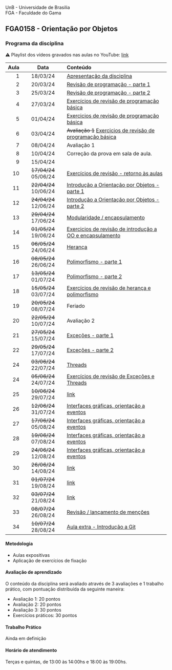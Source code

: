 UnB - Universidade de Brasilia  
FGA - Faculdade do Gama  
## FGA0158 - Orientação por Objetos


### Programa da disciplina

:warning: Playlist dos vídeos gravados nas aulas no YouTube: [link](https://youtube.com/playlist?list=PLrzhWxX1YYM9znXBp_YhiyiXIdXadLeka)

**Aula**  | **Data** | **Conteúdo**
---------:|:---------------------:|:----------
1         |   18/03/24            | [Apresentação da disciplina](aula1/)
2         |   20/03/24            | [Revisão de programação - parte 1](aula2/)
3         |   25/03/24            | [Revisão de programação - parte 2](aula3/)
4         |   27/03/24            | [Exercícios de revisão de programação básica](aula4/)
5         |   01/04/24            | [Exercicios de revisão de programação básica](aula4/)
6         |   03/04/24            | ~~Avaliação 1~~ [Exercicios de revisão de programação básica](aula4/)
7         |   08/04/24            | Avaliação 1 
8         |   10/04/24            | Correção da prova em sala de aula.
9         |   15/04/24            | 
10        | ~~17/04/24~~ 05/06/24 | [Exercícios de revisão - retorno às aulas](exercicios/listaRevisao)
11        | ~~22/04/24~~ 10/06/24 | [Introdução a Orientação por Objetos - parte 1](aula6/) 
12        | ~~24/04/24~~ 12/06/24 | [Introdução a Orientação por Objetos - parte 2](aula7/)
13        | ~~29/04/24~~ 17/06/24 | [Modularidade / encapsulamento](aula8/)
14        | ~~01/05/24~~ 19/06/24 | [Exercicios de revisão de introdução a OO e encapsulamento](aula9/)
15        | ~~06/05/24~~ 24/06/24 | [Herança](aula10/)
16        | ~~08/05/24~~ 26/06/24 | [Polimorfismo - parte 1](aula11/)
17        | ~~13/05/24~~ 01/07/24 | [Polimorfismo - parte 2](aula12/)
18        | ~~15/05/24~~ 03/07/24 | [Exercícios de revisão de herança e polimorfismo](aula13/)
19        | ~~20/05/24~~ 08/07/24 | Feriado  
20        | ~~22/05/24~~ 10/07/24 | Avaliação 2
21        | ~~27/05/24~~ 15/07/24 | [Exceções - parte 1](aula15/)                  
22        | ~~29/05/24~~ 17/07/24 | [Exceções - parte 2](aula16/)
24        | ~~03/06/24~~ 22/07/24 | [Threads](aula17/)
24        | ~~05/06/24~~ 24/07/24 | [Exercícios de revisão de Exceções e Threads](aula18/)  
25        | ~~10/06/24~~ 29/07/24 | [link](aula19/)                                                     
26        | ~~12/06/24~~ 31/07/24 | [Interfaces gráficas, orientação a eventos](aula24/)
27        | ~~17/06/24~~ 05/08/24 | [Interfaces gráficas, orientação a eventos](aula25/)
28        | ~~19/06/24~~ 07/08/24 | [Interfaces gráficas, orientação a eventos](aula26/)
29        | ~~24/06/24~~ 12/08/24 | [Interfaces gráficas, orientação a eventos](aula27/)
30        | ~~26/06/24~~ 14/08/24 | [link](aula28/)
31        | ~~01/07/24~~ 19/08/24 | [link](aula29/)
32        | ~~03/07/24~~ 21/08/24 | [link](aula30/)
33        | ~~08/07/24~~ 26/08/24 | [Revisão / lançamento de menções](aula32/)
34        | ~~10/07/24~~ 28/08/24 | [Aula extra - Introdução a Git ](aula33/)
                       
#### Metodologia

* Aulas expositivas
* Aplicação de exercícios de fixação

#### Avaliação de aprendizado 

O conteúdo da disciplina será avaliado através de 3 avaliações e 1 trabalho
prático, com pontuação distribuída da seguinte maneira: 

* Avaliação 1: 20 pontos
* Avaliação 2: 20 pontos
* Avaliação 3: 30 pontos
* Exercícios práticos: 30 pontos

#### Trabalho Prático

Ainda em definição
<!--- O trabalho prático deverá ser realizado em grupos de 4 ou 5 alunos. O grupo -->
<!--- deverá realizar as três entregas do trabalho, não serão permitidas trocas de -->
<!--- membros entre grupos à partir da primeira entrega. O trabalho deverá ser -->
<!--- realizado em JAVA e na ferramenta de desenho UML [draw.io.](https://app.diagrams.net/) -->
<!---  -->
<!--- Enunciados / datas de entrega:  -->
<!---  -->
<!--- | Enunciado| Data de entrega| -->
<!--- |----------|:-----------|   -->
<!--- | 1a parte | 22/05/2023 |   -->
<!--- | 2a parte | ~~12/06/2023~~ 05/07/2023 |  -->
<!--- | 3a parte | ~~10/07/2023~~ 12/07/2023 |   -->



#### Horário de atendimento
Terças e quintas, de 13:00 às 14:00hs e 18:00 às 19:00hs.
